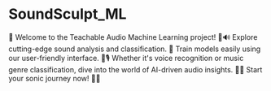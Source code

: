 # SoundSculpt_ML
🎵 Welcome to the Teachable Audio Machine Learning project! 🤖🔊 Explore cutting-edge sound analysis and classification. 🌟 Train models easily using our user-friendly interface. 🧠🎙️ Whether it's voice recognition or music genre classification, dive into the world of AI-driven audio insights. 🚀🔬 Start your sonic journey now! 🎉🎶
